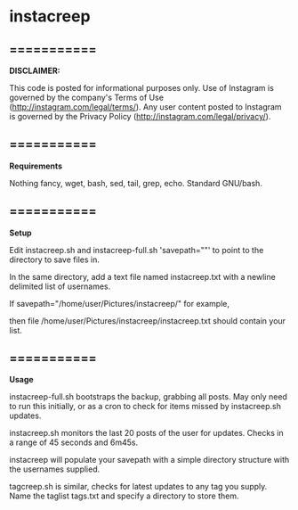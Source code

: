 # instacreep
===========
---
**DISCLAIMER:**

This code is posted for informational purposes only. Use of Instagram is governed by the company's Terms of Use (http://instagram.com/legal/terms/). Any user content posted to Instagram is governed by the Privacy Policy (http://instagram.com/legal/privacy/).


===========
---
**Requirements**

Nothing fancy, wget, bash, sed, tail, grep, echo.  Standard GNU/bash.

===========
---
**Setup**

Edit instacreep.sh and instacreep-full.sh 'savepath=""' to point to the directory to save files in.

In the same directory, add a text file named instacreep.txt with a newline delimited list of usernames.

If savepath="/home/user/Pictures/instacreep/" for example,

then file /home/user/Pictures/instacreep/instacreep.txt should contain your list.

===========
---
**Usage**

instacreep-full.sh bootstraps the backup, grabbing all posts.  May only need to run this initially, or as a cron to check for items missed by instacreep.sh updates.

instacreep.sh monitors the last 20 posts of the user for updates.  Checks in a range of 45 seconds and 6m45s.

instacreep will populate your savepath with a simple directory structure with the usernames supplied.

tagcreep.sh is similar, checks for latest updates to any tag you supply.  Name the taglist tags.txt and specify a directory to store them.
